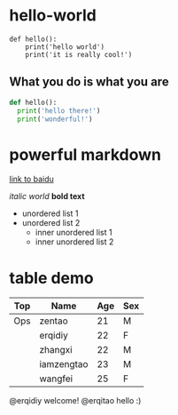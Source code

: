 # hello-world
    def hello():
        print('hello world')
        print('it is really cool!')
## What you do is what you are
```python
def hello():
  print('hello there!')
  print('wonderful!')
```
# powerful markdown
[link to baidu](http://www.baidu.com)

_italic world_
__bold text__

* unordered list 1
* unordered list 2
  * inner unordered list 1
  * inner unordered list 2

# table demo

|Top|Name      |Age |Sex|
|---|--------  |----|---|
|Ops| zentao   | 21 | M |
|   |erqidiy   | 22 | F |
|   |zhangxi   | 22 | M |
|   |iamzengtao| 23 | M |
|   |wangfei   | 25 | F |

@erqidiy
welcome!
@erqitao
hello :)
